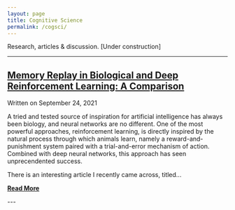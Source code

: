 ```yaml
---
layout: page
title: Cognitive Science
permalink: /cogsci/
---
```

Research, articles & discussion. [Under construction]

---

<html>
<head>
<style>
a:link {
  font-family: $helveticaNeue;
  color: $darkerGray;
  font-weight: bold;
}
</style>
</head>
    
## <a href="https://osghaffar.github.io/cogsci/RL-and-Memory-Replay/">Memory Replay in Biological and Deep Reinforcement Learning: A Comparison</a>

<div class="date">
    Written on September 24, 2021
</div>

A tried and tested source of inspiration for artificial intelligence has always been biology, and neural networks are no different. One of the most powerful approaches, reinforcement learning, is directly inspired by the natural process through which animals learn, namely a reward-and-punishment system paired with a trial-and-error mechanism of action. Combined with deep neural networks, this approach has seen unprecendented success.

There is an interesting article I recently came across, titled...

<a href="https://osghaffar.github.io/cogsci/RL-and-Memory-Replay/" class="read-more">Read More</a>
</html>
---

